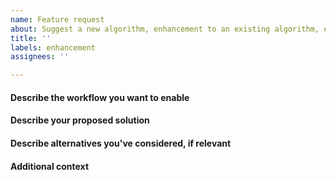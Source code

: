 ```yaml
---
name: Feature request
about: Suggest a new algorithm, enhancement to an existing algorithm, etc.
title: ''
labels: enhancement
assignees: ''

---
```


#### Describe the workflow you want to enable

#### Describe your proposed solution

#### Describe alternatives you've considered, if relevant

#### Additional context
